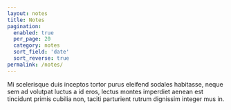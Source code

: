 ```yaml
---
layout: notes
title: Notes
pagination:
  enabled: true
  per_page: 20
  category: notes
  sort_field: 'date'
  sort_reverse: true
permalink: /notes/
---
```


Mi scelerisque duis inceptos tortor purus eleifend sodales habitasse, neque sem ad volutpat luctus a id eros, lectus montes imperdiet aenean est tincidunt primis cubilia non, taciti parturient rutrum dignissim integer mus in.

